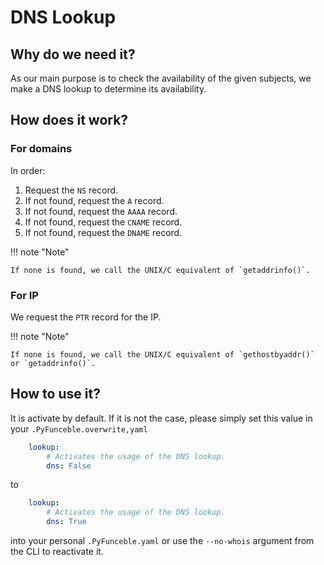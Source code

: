 # DNS Lookup

## Why do we need it?

As our main purpose is to check the availability of the given subjects, we make
a DNS lookup to determine its availability.

## How does it work?

### For domains

In order:

1. Request the `NS` record.
2. If not found, request the `A` record.
3. If not found, request the `AAAA` record.
4. If not found, request the `CNAME` record.
5. If not found, request the `DNAME` record.

!!! note "Note"

    If none is found, we call the UNIX/C equivalent of `getaddrinfo()`.

### For IP

We request the `PTR` record for the IP.

!!! note "Note"

    If none is found, we call the UNIX/C equivalent of `gethostbyaddr()`
    or `getaddrinfo()`.


## How to use it?

It is activate by default. If it is not the case, please simply set
this value in your `.PyFunceble.overwrite,yaml`

```yaml
    lookup:
        # Activates the usage of the DNS lookup.
        dns: False
```

to

```yaml
    lookup:
        # Activates the usage of the DNS lookup.
        dns: True
```

into your personal `.PyFunceble.yaml` or use the `--no-whois`
argument from the CLI to reactivate it.
